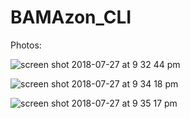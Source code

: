 # BAMAzon_CLI

Photos:

![screen shot 2018-07-27 at 9 32 44 pm](https://user-images.githubusercontent.com/36769833/43692736-c882b7be-98de-11e8-92d7-5629ccd2c1fa.jpg)

![screen shot 2018-07-27 at 9 34 18 pm](https://user-images.githubusercontent.com/36769833/43692778-1434e56a-98df-11e8-8d22-efba66f94ca1.jpg)

![screen shot 2018-07-27 at 9 35 17 pm](https://user-images.githubusercontent.com/36769833/43692781-161a78cc-98df-11e8-8bd9-38408b096fbf.jpg)
